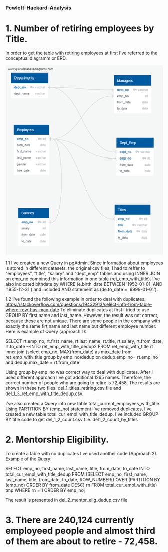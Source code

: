 ### Pewlett-Hackard-Analysis

# 1. Number of retiring employees by Title.

In order to get the table with retiring employees at first I've referred to the conceptual diagramm or ERD.

![Chart](EmployeeDB.PNG)

1.1 I've created a new Query in pgAdmin. Since information about employees is stored in different datasets, the original csv files, I had to reffer to "employees", "title", "salary" and "dept_emp" tables and using INNER JOIN on emp_no combined this information in one table (ret_emp_with_title). I've also indicated bithdate by WHERE (e.birth_date BETWEEN '1952-01-01' AND '1955-12-31') and included AND statement as (de.to_date = '9999-01-01').

1.2 I've found the following example in order to deal with duplicates.
https://stackoverflow.com/questions/19432913/select-info-from-table-where-row-has-max-date
To eliminate duplicates at first I tried to use GROUP BY first name and last_name. However, the result was not correct, because these are not unique. There are some people in the company with exactly the same firt name and last name but different employee number.
Here is example of Query (approach 1):

SELECT  rt.emp_no,
		rt.first_name,
		rt.last_name,
		rt.title,
		rt.salary,
		rt.from_date,
		rt.to_date 
--INTO ret_emp_with_title_dedup2
FROM ret_emp_with_title rt
inner join
(select emp_no, MAX(from_date) as max_date from ret_emp_with_title group by emp_no)dedup
on dedup.emp_no= rt.emp_no and dedup.max_date = rt.from_date

Using group by emp_no was correct way to deal with duplicates. After I used different approach I've got additional 1265 names.
Therefore, the correct number of people who are going to retire is 72,458.
The results are shown in these two files: del_1_titles_retiring.csv file and del_1_3_ret_emp_with_title_dedup.csv.

I've also created a Query into new table total_current_employees_with_title.
Using PARTITION BY (emp_no) statement I've removed duplicates, I've created a new table total_cur_empl_with_title_dedup.
I've included GROUP BY title code to get del_1_2_count.csv file.
del1_2_count_by_titles

# 2. Mentorship Eligibility.

To create a table with no duplicates I've used another code (Approach 2). 
Example of the Query:

SELECT 	emp_no,
		first_name,
		last_name,
		title,
		from_date,
		to_date
INTO total_cur_empl_with_title_dedup
FROM
(SELECT emp_no,
		first_name,
		last_name,
		title,
		from_date,
		to_date, ROW_NUMBER() OVER
(PARTITION BY (emp_no)
ORDER BY from_date DESC) rn
FROM total_cur_empl_with_title) tmp WHERE rn = 1
ORDER BY emp_no;

The result is presented in del_2_mentor_elig_dedup.csv file.

# 3. There are 240,124 currently employeed people and almost third of them are about to retire - 72,458.
